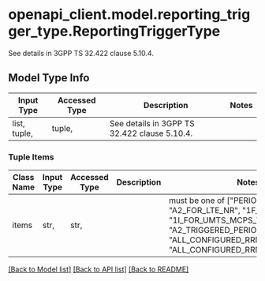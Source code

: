 # openapi_client.model.reporting_trigger_type.ReportingTriggerType

See details in 3GPP TS 32.422 clause 5.10.4.

## Model Type Info
Input Type | Accessed Type | Description | Notes
------------ | ------------- | ------------- | -------------
list, tuple,  | tuple,  | See details in 3GPP TS 32.422 clause 5.10.4. | 

### Tuple Items
Class Name | Input Type | Accessed Type | Description | Notes
------------- | ------------- | ------------- | ------------- | -------------
items | str,  | str,  |  | must be one of ["PERIODICAL", "A2_FOR_LTE_NR", "1F_FOR_UMTS", "1I_FOR_UMTS_MCPS_TDD", "A2_TRIGGERED_PERIODIC_FOR_LTE_NR", "ALL_CONFIGURED_RRM_FOR_LTE_NR", "ALL_CONFIGURED_RRM_FOR_UMTS", ] 

[[Back to Model list]](../../README.md#documentation-for-models) [[Back to API list]](../../README.md#documentation-for-api-endpoints) [[Back to README]](../../README.md)

